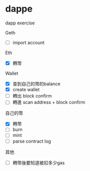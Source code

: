 # dappe
dapp exercise

Geth
 - [ ] import account  

Eth
 - [x] 轉幣  
 
Wallet
 - [x] 查到自己的幣的balance  
 - [X] create wallet  
 - [ ] 轉出 block confirm  
 - [ ] 轉進 scan address + block confirm
 
自己的幣
 - [X] 轉幣  
 - [ ] burn
 - [ ] mint
 - [ ] parse contract log  
 
其他
 - [ ] 轉幣後要知道被扣多少gas
